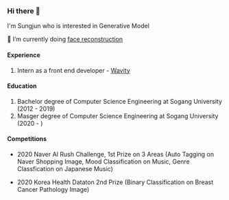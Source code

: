### Hi there 👋

I'm Sungjun who is interested in Generative Model

🌱 I’m currently doing [face reconstruction](https://github.com/justHungryMan/face_reconstruction)


#### Experience

1. Intern as a front end developer - [Wavity](https://www.wavity.com)

#### Education

1. Bachelor degree of Computer Science Engineering at Sogang University (2012 - 2019)
2. Masger degree of Computer Science Engineering at Sogang University (2020 - )

#### Competitions

- 2020 Naver AI Rush Challenge, 1st Prize on 3 Areas (Auto Tagging on Naver Shopping Image, Mood Classification on Music, Genre Classfication on Japanese Music)

- 2020 Korea Health Dataton 2nd Prize (Binary Classification on Breast Cancer Pathology Image)

<!--
**justHungryMan/justHungryMan** is a ✨ _special_ ✨ repository because its `README.md` (this file) appears on your GitHub profile.

Here are some ideas to get you started:

- 🔭 I’m currently working on ...
- 🌱 I’m currently learning ...
- 👯 I’m looking to collaborate on ...
- 🤔 I’m looking for help with ...
- 💬 Ask me about ...
- 📫 How to reach me: ...
- 😄 Pronouns: ...
- ⚡ Fun fact: ...
-->
